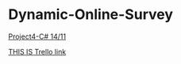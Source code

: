 # Dynamic-Online-Survey
[Project4-C# 14/11](https://miro.com/app/board/uXjVP95mk7I=/)

[THIS IS Trello link](https://trello.com/b/jsbKnogu/survey)
